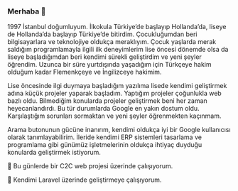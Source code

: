 ### Merhaba 👋

1997 İstanbul doğumluyum. İlkokula Türkiye’de başlayıp Hollanda’da, liseye de Hollanda’da başlayıp Türkiye’de bitirdim. Çocukluğumdan beri bilgisayarlara ve teknolojiye oldukça meraklıyım. Çocuk yaşlarda merak saldığım programlamayla ilgili ilk deneyimlerim lise öncesi dönemde olsa da liseye başladığımdan beri kendimi sürekli geliştirdim ve yeni şeyler öğrendim. Uzunca bir süre yurtdışında yaşadığım için Türkçeye hakim olduğum kadar Flemenkçeye ve İngilizceye hakimim.

Lise öncesinde ilgi duymaya başladığım yazılıma lisede kendimi geliştirmek adına küçük projeler yaparak başladım. Yaptığım projeler çoğunlukla web bazlı oldu. Bilmediğim konularda projeler geliştirmek beni her zaman heyecanlandırdı. Bu tür durumlarda Google en yakın dostum oldu. Karşılaştığım sorunları sormaktan ve yeni şeyler öğrenmekten kaçınmam.

Arama butonunun gücüne inanırım, kendimi oldukça iyi bir Google kullanıcısı olarak tanımlayabilirim. İleride kendimi ERP sistemleri tasarlama ve programlama gibi günümüz işletmelerinin oldukça ihtiyaç duyduğu konularda geliştirmek istiyorum.

🔭 Bu günlerde bir C2C web projesi üzerinde çalışıyorum.

🌱 Kendimi Laravel üzerinde geliştirmeye çalışıyorum.
<!--
**aksoyih/aksoyih** is a ✨ _special_ ✨ repository because its `README.md` (this file) appears on your GitHub profile.

Here are some ideas to get you started:

- 🔭 I’m currently working on ...
- 🌱 I’m currently learning ...
- 👯 I’m looking to collaborate on ...
- 🤔 I’m looking for help with ...
- 💬 Ask me about ...
- 📫 How to reach me: ...
- 😄 Pronouns: ...
- ⚡ Fun fact: ...
-->
